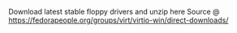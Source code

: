 Download latest stable floppy drivers and unzip here
Source @ https://fedorapeople.org/groups/virt/virtio-win/direct-downloads/
